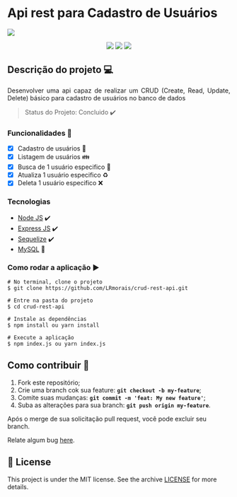 # Api rest para Cadastro de Usuários
<img src= "https://miro.medium.com/max/768/1*gjA78w2_Q8lSNZAnTMScqA.png"/>
<p align="center">
    <img src="https://img.shields.io/static/v1?label=ExpressJS&message=framework&color=green&style=for-the-badge&logo=node.js" style="display: inline;"/>
    <img src="https://img.shields.io/static/v1?label=Sequelize&message=framework&color=blue&style=for-the-badge&logo=node.js" style="display: inline;"/>
    <img src="https://img.shields.io/static/v1?label=MySQL&message=Database&color=blue&style=for-the-badge&logo=#4479A1" style="display: inline;"/>
</p>

##  Descrição do projeto 💻
<p align="justify"> Desenvolver uma api capaz de realizar um CRUD (Create, Read, Update, Delete) básico para cadastro de usuários no banco de dados</p>

> Status do Projeto: Concluido :heavy_check_mark:

### Funcionalidades :rocket:

- [X] Cadastro de usuários :man:
- [X] Listagem de usuários :family:
- [X] Busca de 1 usuário especifico :raising_hand:
- [X] Atualiza 1 usuário especifico :recycle:
- [X] Deleta 1 usuário especifico :x:

### Tecnologias
- [Node JS](https://nodejs.org/en/about/) :heavy_check_mark:
- [Express JS](https://expressjs.com/pt-br/) :heavy_check_mark:
- [Sequelize](https://sequelize.org/) :heavy_check_mark:
- [MySQL](https://www.mysql.com/) 🏦

### Como rodar a aplicação :arrow_forward:
```
# No terminal, clone o projeto
$ git clone https://github.com/LRmorais/crud-rest-api.git

# Entre na pasta do projeto
$ cd crud-rest-api

# Instale as dependências
$ npm install ou yarn install

# Execute a aplicação
$ npm index.js ou yarn index.js 
```
##  Como contribuir 🤔
1. Fork este repositório;
2. Crie uma branch cok sua feature: **`git checkout -b my-feature`**;
3. Comite suas mudanças: **`git commit -m 'feat: My new feature'`**;
4. Suba as alterações para sua branch: **`git push origin my-feature`**.

Após o merge de sua solicitação pull request, você pode excluir seu branch.

Relate algum bug [here](https://github.com/LRmorais/Sequelize-restfull-mysql-CRUD/i).

## 📝 License

This project is under the MIT license. See the archive [LICENSE](LICENSE.md) for more details.
